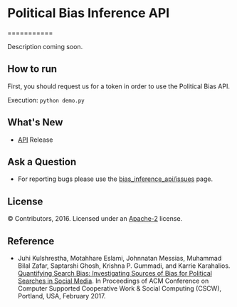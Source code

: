 # Political Bias Inference API

===========

Description coming soon.

How to run
----------
First, you should request us for a token in order to use the Political Bias API.

Execution:
`python demo.py`


What's New
----------
* [API](NEWS.md) Release

Ask a Question
--------------
* For reporting bugs please use the [bias_inference_api/issues](https://github.com/johnnatan-messias/bias_inference_api/issues) page.


License
-------
© Contributors, 2016. Licensed under an [Apache-2](https://github.com/johnnatan-messias/bias_inference_api/blob/master/LICENSE) license.

Reference
---------
- Juhi Kulshrestha, Motahhare Eslami, Johnnatan Messias, Muhammad Bilal Zafar, Saptarshi Ghosh, Krishna P. Gummadi, and Karrie Karahalios. [
Quantifying Search Bias: Investigating Sources of Bias for Political Searches in Social Media](https://arxiv.org/abs/1704.01347). In Proceedings of ACM Conference on Computer Supported Cooperative Work & Social Computing (CSCW), Portland, USA, February 2017. 

